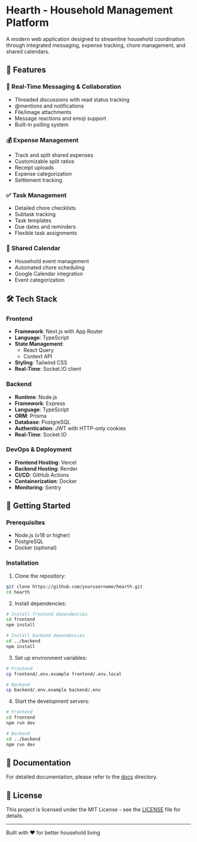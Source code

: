 # Hearth - Household Management Platform

A modern web application designed to streamline household coordination through integrated messaging, expense tracking, chore management, and shared calendars.

## 🌟 Features

### 💬 Real-Time Messaging & Collaboration
- Threaded discussions with read status tracking
- @mentions and notifications
- File/image attachments
- Message reactions and emoji support
- Built-in polling system

### 💰 Expense Management
- Track and split shared expenses
- Customizable split ratios
- Receipt uploads
- Expense categorization
- Settlement tracking

### ✅ Task Management
- Detailed chore checklists
- Subtask tracking
- Task templates
- Due dates and reminders
- Flexible task assignments

### 📅 Shared Calendar
- Household event management
- Automated chore scheduling
- Google Calendar integration
- Event categorization

## 🛠️ Tech Stack

### Frontend
- **Framework**: Next.js with App Router
- **Language**: TypeScript
- **State Management**: 
  - React Query
  - Context API
- **Styling**: Tailwind CSS
- **Real-Time**: Socket.IO client

### Backend
- **Runtime**: Node.js
- **Framework**: Express
- **Language**: TypeScript
- **ORM**: Prisma
- **Database**: PostgreSQL
- **Authentication**: JWT with HTTP-only cookies
- **Real-Time**: Socket.IO

### DevOps & Deployment
- **Frontend Hosting**: Vercel
- **Backend Hosting**: Render
- **CI/CD**: GitHub Actions
- **Containerization**: Docker
- **Monitoring**: Sentry

## 🚀 Getting Started

### Prerequisites
- Node.js (v18 or higher)
- PostgreSQL
- Docker (optional)

### Installation

1. Clone the repository:
```bash
git clone https://github.com/yourusername/hearth.git
cd hearth
```

2. Install dependencies:
```bash
# Install frontend dependencies
cd frontend
npm install

# Install backend dependencies
cd ../backend
npm install
```

3. Set up environment variables:
```bash
# Frontend
cp frontend/.env.example frontend/.env.local

# Backend
cp backend/.env.example backend/.env
```

4. Start the development servers:
```bash
# Frontend
cd frontend
npm run dev

# Backend
cd ../backend
npm run dev
```

## 📝 Documentation

For detailed documentation, please refer to the [docs](./docs) directory.

## 📄 License

This project is licensed under the MIT License - see the [LICENSE](LICENSE) file for details.

---

Built with ❤️ for better household living
